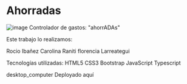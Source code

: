 
# Ahorradas

![image](https://user-images.githubusercontent.com/84356356/141305469-73435428-b0f7-4d98-b649-b76edba91bff.png)
Controlador de gastos: "ahorrADAs"

Este trabajo lo realizamos: 

Rocio Ibañez
Carolina Raniti
florencia Larreategui

Tecnologías utilizadas:
HTML5
CSS3
Bootstrap
JavaScript
Typescript

desktop_computer Deployado aquí
 
